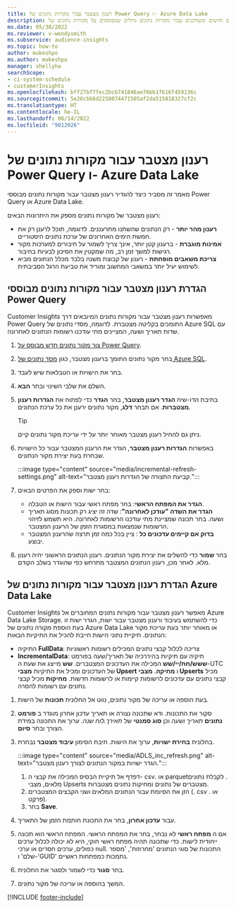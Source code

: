 ```yaml
---
title: רענון מצטבר עבור מקורות נתונים של Power Query ו- Azure Data Lake
description: רענן נתונים חדשים ומעודכנים עבור מקורות נתונים גדולים שמבוססים על מקורות נתונים של Power Query או של Azure data lake.
ms.date: 05/30/2022
ms.reviewer: v-wendysmith
ms.subservice: audience-insights
ms.topic: how-to
author: mukeshpo
ms.author: mukeshpo
manager: shellyha
searchScope:
- ci-system-schedule
- customerInsights
ms.openlocfilehash: bff27bf7fec2bcb741846ae76bb1f616f459136c
ms.sourcegitcommit: 5e26cbb6d2258074471505af2da515818327cf2c
ms.translationtype: HT
ms.contentlocale: he-IL
ms.lasthandoff: 06/14/2022
ms.locfileid: "9012026"
---
```

# <a name="incremental-refresh-for-power-query-and-azure-data-lake-data-sources"></a>רענון מצטבר עבור מקורות נתונים של Power Query ו- Azure Data Lake

מאמר זה מסביר כיצד להגדיר רענון מצטבר עבור מקורות נתונים מבוססי Power Query או Azure Data Lake.

רענון מצטבר של מקורות נתונים מספק את היתרונות הבאים:

- **רענון מהר יותר** - רק הנתונים שהשתנו מתרעננים. לדוגמה, תוכל לרענן רק את חמשת הימים האחרונים של ערכת נתונים היסטוריים.
- **אמינות מוגברת** - ברענון קטן יותר, אינך צריך לשמור על חיבורים למערכות מקור רגישות למשך זמן רב, מה שמקטין את הסיכון לבעיות בחיבור.
- **צריכת משאבים מופחתת** - רענון של קבוצת משנה בלבד מכלל הנתונים מביא לשימוש יעיל יותר במשאבי המחשוב ומוריד את טביעת הרגל הסביבתית.

## <a name="configure-incremental-refresh-for-data-sources-based-on-power-query"></a>הגדרת רענון מצטבר עבור מקורות נתונים מבוססי Power Query

Customer Insights מאפשרות רענון מצטבר עבור מקורות נתונים המיובאים דרך Power Query התומכים בקליטה מצטברת. לדוגמה, מסדי נתונים של Azure SQL עם שדות תאריך ושעה, המציינים מתי עודכנו רשומות הנתונים לאחרונה.

1. [צור מקור נתונים חדש מבוסס על Power Query](connect-power-query.md).

1. בחר מקור נתונים התומך ברענון מצטבר, כגון [מסד נתונים של Azure SQL](/power-query/connectors/azuresqldatabase).

1. בחר את הישויות או הטבלאות שיש לעבד.

1. השלם את שלבי השינוי ובחר **הבא**.

1. בתיבת הדו-שיח **הגדר רענון מצטבר**, בחר **הגדר** כדי לפתוח את **הגדרות רענון מצטברות**. אם תבחר **דלג**, מקור נתונים ירענן את כל ערכת הנתונים.
   > [!TIP]
   > ניתן גם להחיל רענון מצטבר מאוחר יותר על ידי עריכת מקור נתונים קיים.

1. באפשרות **הגדרות רענון מצטבר**, הגדר את הרענון המצטבר עבור כל הישויות שבחרת בעת יצירת מקור הנתונים.

   :::image type="content" source="media/incremental-refresh-settings.png" alt-text="קביעת התצורה של הגדרות רענון מצטבר.":::

1. בחר ישות וספק את הפרטים הבאים:

   - **הגדר את המפתח הראשי**: בחר מפתח ראשי עבור הישות או הטבלה.
   - **הגדר את השדה "עודכן לאחרונה"**: שדה זה יציג רק תכונות מסוג תאריך ושעה. בחר תכונה שמציינת מתי עודכנו הרשומות לאחרונה. היא תשמש לזיהוי הרשומות שנמצאות במסגרת הזמן של הרענון המצטבר.
   - **בדוק אם קיימים עדכונים כל** : ציין בכל כמה זמן תרצה שהרענון המצטבר יבוצע.

1. בחר **שמור** כדי להשלים את יצירת מקור הנתונים. רענון הנתונים הראשוני יהיה רענון מלא. לאחר מכן, רענון הנתונים המצטבר מתרחש כפי שהוגדר בשלב הקודם.

## <a name="configure-incremental-refresh-for-azure-data-lake-data-sources"></a>הגדרת רענון מצטבר עבור מקורות נתונים של Azure Data Lake

Customer Insights מאפשר רענון מצטבר עבור מקורות נתונים המחוברים אל Azure Data Lake Storage. כדי להשתמש בעיבוד ורענון מצטבר עבור ישות, הגדר ישות זו בעת הוספת מקורה נתונים של Azure Data Lake או מאוחר יותר בעת עריכת מקור הנתונים. תיקיית נתוני הישות חייבת להכיל את התיקיות הבאות:

- התיקיה **FullData**: צריכה לכלול קבצי נתונים המכילים רשומות ראשוניות
- **IncrementalData**: תיקיה עם תיקיות בהיררכיה של תאריך/שעה בפורמט **ששש/חח/יי/שש** המכילה את העדכונים המצטברים. **שש** מייצג את שעת ה-UTC של העדכונים ומכיל את התיקיות **מצבי Upsert** ו **מחיקה**. **מצבי Upserts** מכיל קבצי נתונים עם עדכונים לרשומות קיימות או לרשומות חדשות. **מחיקות** מכיל קבצי נתונים עם רשומות להסרה.

1. בעת הוספה או עריכה של מקור נתונים, נווט אל החלונית **תכונות** של הישות.

1. סקור את התכונות. ודא שתכונה נצורה או תאריך עדכון אחרון מוגדר ב **פורמט נתונים** *תאריך ושעה* וכן **סוג סמנטי** של *תאירך.לוח שנה*. ערוך את התכונה במידת הצורך ובחר **סיום**.

1. בחלונית **בחירת ישויות**, ערוך את הישות. תיבת הסימון **עיבוד מצטבר** נבחרת.

   :::image type="content" source="media/ADLS_inc_refresh.png" alt-text="הגדר ישויות במקור הנתונים לצורך רענון מצטבר.":::

   1. דפדף אל תיקיית הבסיס המכילה את קבצי ה- csv‏.‎‏ או ‏parquet‏. לקבלת נתונים מלאים, מצבי Upserts מצטברים של נתונים ומחיקות נתונים מצטברות.
   1. הזן את הסיומת עבור הנתונים המלאים ושני הקבצים המצטברים (\. csv או \. פַּרקֶט).
   1. בחר **Save**.

1. עבור **עדכון אחרון**, בחר את התכונת חותמת הזמן של התאריך.

1. אם ה **מפתח ראשי** לא נבחר, בחר את המפתח הראשי. המפתח הראשי הוא תכונה ייחודית לישות. כדי שתכונה תהיה מפתח ראשי חוקי, היא לא יכולה לכלול ערכים כפולים, ערכים חסרים או ערכי null. התכונות של סוגי הנתונים 'מחרוזות', 'מספר שלם' ו-'GUID' נתמכות כמפתחות ראשיים.

1. בחר **סגור** כדי לשמור ולסגור את החלונית.

1. המשך בהוספה או עריכה של מקור נתונים.

[!INCLUDE [footer-include](includes/footer-banner.md)]

